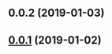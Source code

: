 ## 0.0.2 (2019-01-03)



## [0.0.1](https://github.com/ecerroni/random-seed-generator/compare/v0.0.5...v0.0.1) (2019-01-02)




